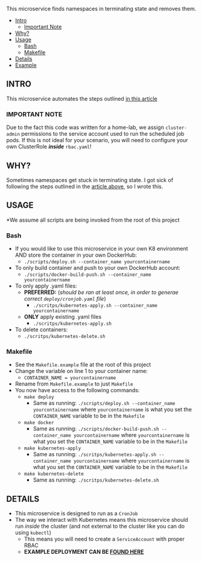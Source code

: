 This microservice finds namespaces in terminating state and removes them.

- [Intro](#intro)
  - [Important Note](#important-note)
- [Why?](#why)
- [Usage](#usage)
  - [Bash](#bash)
  - [Makefile](#makefile)
- [Details](#details)
- [Example](/deploy)

## INTRO

This microservice automates the steps outlined [in this article](https://medium.com/@craignewtondev/how-to-fix-kubernetes-namespace-deleting-stuck-in-terminating-state-5ed75792647e)

### IMPORTANT NOTE

Due to the fact this code was written for a home-lab, we assign `cluster-admin` permissions to the service account used to run the scheduled job pods. If this is not ideal for your scenario, you will need to configure your own ClusterRole ***inside*** `rbac.yaml`!

## WHY?

Sometimes namespaces get stuck in terminating state.  I got sick of following the steps outlined in the [article above](#intro), so I wrote this.

## USAGE

*We assume all scripts are being invoked from the root of this project

### Bash

 - If you would like to use this microservice in your own K8 environment AND store the container in your own DockerHub:
   - `./scripts/deploy.sh --container_name yourcontainername`
 - To only build container and push to your own DockerHub account:
   - `./scripts/docker-build-push.sh --container_name yourcontainername`
 - To only apply .yaml files:
   - **PREFERRED:** (*should be ran at least once, in order to generae correct `deploy/cronjob.yaml` file*)
     - `./scritps/kubernetes-apply.sh --container_name yourcontainername`
   - **ONLY** apply existing .yaml files
     - `./scritps/kubernetes-apply.sh`
 - To delete containers:
   - `./scritps/kubernetes-delete.sh`

### Makefile

 - See the `Makefile.example` file at the root of this project
 - Change the variable on line 1 to your container name: 
   - `CONTAINER_NAME = yourcontainername`
 - Rename from `Makefile.example` to just `Makefile`
 - You now have access to the following commands:
   - `make deploy`
     - Same as running: `./scripts/deploy.sh --container_name yourcontainername` where `yourcontainername` is what you set the `CONTAINER_NAME` variable to be in the `Makefile`
   - `make docker`
     - Same as running: `./scripts/docker-build-push.sh --container_name yourcontainername` where `yourcontainername` is what you set the `CONTAINER_NAME` variable to be in the `Makefile`
   - `make kubernetes-apply`
     - Same as running: `./scritps/kubernetes-apply.sh --container_name yourcontainername` where `yourcontainername` is what you set the `CONTAINER_NAME` variable to be in the `Makefile`
   - `make kubernetes-delete`
     - Same as running: `./scritps/kubernetes-delete.sh`

## DETAILS

 - This microservice is designed to run as a `CronJob`
 - The way we interact with Kubernetes means this microservice should run *inside* the cluster (and not external to the cluster like you can do using `kubectl`)
   - This means you will need to create a `ServiceAccount` with proper RBAC
   - **EXAMPLE DEPLOYMENT CAN BE [FOUND HERE](/deploy)**
